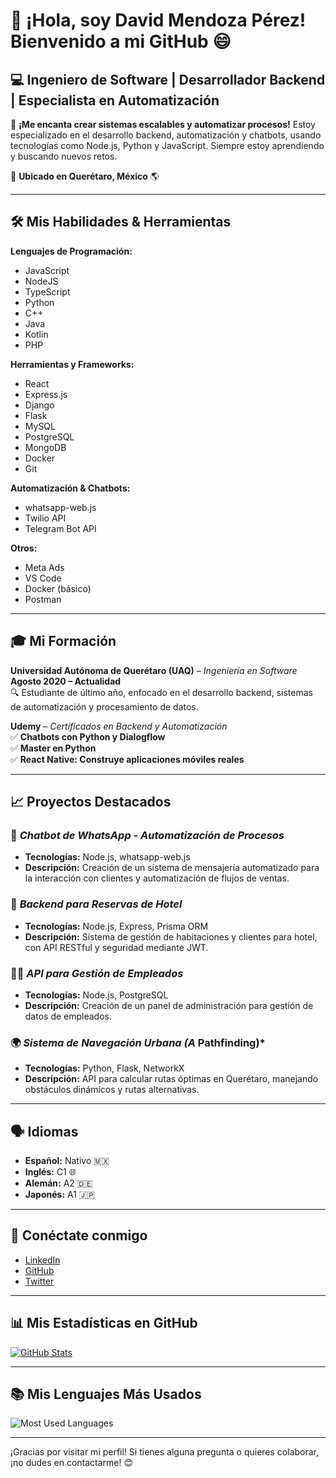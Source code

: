 # 👋 ¡Hola, soy David Mendoza Pérez! Bienvenido a mi GitHub 😄

## 💻 Ingeniero de Software | Desarrollador Backend | Especialista en Automatización

🔧 **¡Me encanta crear sistemas escalables y automatizar procesos!** Estoy especializado en el desarrollo backend, automatización y chatbots, usando tecnologías como Node.js, Python y JavaScript. Siempre estoy aprendiendo y buscando nuevos retos.

📍 **Ubicado en Querétaro, México** 🌎

---

## 🛠️ Mis Habilidades & Herramientas

**Lenguajes de Programación:**
- JavaScript
- NodeJS
- TypeScript
- Python
- C++
- Java
- Kotlin
- PHP

**Herramientas y Frameworks:**
- React
- Express.js
- Django
- Flask
- MySQL
- PostgreSQL
- MongoDB
- Docker
- Git

**Automatización & Chatbots:**
- whatsapp-web.js
- Twilio API
- Telegram Bot API

**Otros:**
- Meta Ads
- VS Code
- Docker (básico)
- Postman

---

## 🎓 Mi Formación

**Universidad Autónoma de Querétaro (UAQ)** – *Ingeniería en Software*  
**Agosto 2020 – Actualidad**  
🔍 Estudiante de último año, enfocado en el desarrollo backend, sistemas de automatización y procesamiento de datos.

**Udemy** – *Certificados en Backend y Automatización*  
✅ **Chatbots con Python y Dialogflow**  
✅ **Master en Python**  
✅ **React Native: Construye aplicaciones móviles reales**

---

## 📈 Proyectos Destacados

### 🤖 *Chatbot de WhatsApp - Automatización de Procesos*
- **Tecnologías:** Node.js, whatsapp-web.js
- **Descripción:** Creación de un sistema de mensajería automatizado para la interacción con clientes y automatización de flujos de ventas.

### 🏨 *Backend para Reservas de Hotel*
- **Tecnologías:** Node.js, Express, Prisma ORM
- **Descripción:** Sistema de gestión de habitaciones y clientes para hotel, con API RESTful y seguridad mediante JWT.

### 🧑‍💻 *API para Gestión de Empleados*
- **Tecnologías:** Node.js, PostgreSQL
- **Descripción:** Creación de un panel de administración para gestión de datos de empleados.

### 🌍 *Sistema de Navegación Urbana (A* Pathfinding)*
- **Tecnologías:** Python, Flask, NetworkX
- **Descripción:** API para calcular rutas óptimas en Querétaro, manejando obstáculos dinámicos y rutas alternativas.

---

## 🗣️ Idiomas

- **Español:** Nativo 🇲🇽
- **Inglés:** C1 🌐
- **Alemán:** A2 🇩🇪
- **Japonés:** A1 🇯🇵

---

## 🔗 Conéctate conmigo

- [LinkedIn](https://www.linkedin.com/in/david-mendoza-perez)  
- [GitHub](https://github.com/David0414)  
- [Twitter](https://twitter.com/DavidM_Dev)

---

## 📊 Mis Estadísticas en GitHub

[![GitHub Stats](https://github-readme-stats.vercel.app/api?username=David0414&show_icons=true&count_private=true&hide=prs&hide_title=true&hide_rank=true&theme=dark)](https://github.com/David0414)

---

## 📚 Mis Lenguajes Más Usados

![Most Used Languages](https://github-readme-stats.vercel.app/api/top-langs/?username=David0414&theme=dark&langs_count=10)

---

¡Gracias por visitar mi perfil! Si tienes alguna pregunta o quieres colaborar, ¡no dudes en contactarme! 😊
